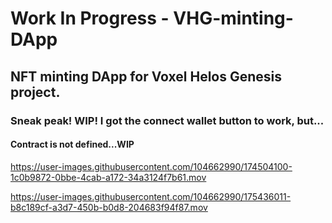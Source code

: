 # Work In Progress - VHG-minting-DApp
## NFT minting DApp for Voxel Helos Genesis project.
### Sneak peak! WIP! I got the connect wallet button to work, but...
#### Contract is not defined...WIP





https://user-images.githubusercontent.com/104662990/174504100-1c0b9872-0bbe-4cab-a172-34a3124f7b61.mov









https://user-images.githubusercontent.com/104662990/175436011-b8c189cf-a3d7-450b-b0d8-204683f94f87.mov







